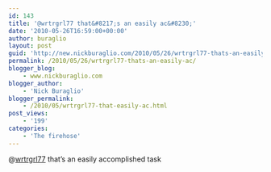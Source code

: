 ```yaml
---
id: 143
title: '@wrtrgrl77 that&#8217;s an easily ac&#8230;'
date: '2010-05-26T16:59:00+00:00'
author: buraglio
layout: post
guid: 'http://new.nickburaglio.com/2010/05/26/wrtrgrl77-thats-an-easily-ac/'
permalink: /2010/05/26/wrtrgrl77-thats-an-easily-ac/
blogger_blog:
    - www.nickburaglio.com
blogger_author:
    - 'Nick Buraglio'
blogger_permalink:
    - /2010/05/wrtrgrl77-that-easily-ac.html
post_views:
    - '199'
categories:
    - 'The firehose'
---
```


@[wrtrgrl77](http://twitter.com/wrtrgrl77) that’s an easily accomplished task